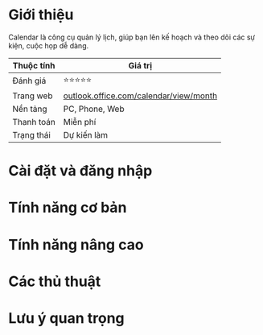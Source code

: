 # Giới thiệu
Calendar là công cụ quản lý lịch, giúp bạn lên kế hoạch và theo dõi các sự kiện, cuộc họp dễ dàng.

| Thuộc tính         | Giá trị                                  |
|--------------------|------------------------------------------|
| Đánh giá           | ⭐⭐⭐⭐⭐                                   |
| Trang web          | [outlook.office.com/calendar/view/month](https://outlook.office.com/calendar/view/month) |
| Nền tảng           | PC, Phone, Web                           |
| Thanh toán         | Miễn phí                                 |
| Trạng thái         | Dự kiến làm                              |

# Cài đặt và đăng nhập

# Tính năng cơ bản

# Tính năng nâng cao

# Các thủ thuật

# Lưu ý quan trọng
